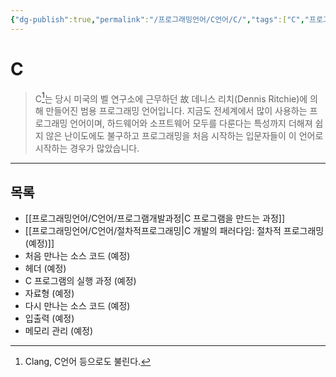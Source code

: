 ```yaml
---
{"dg-publish":true,"permalink":"/프로그래밍언어/C언어/C/","tags":["C","프로그래밍언어"],"created":"2024-02-06T20:25:23.214+09:00","updated":"2024-03-14T14:15:10.152+09:00"}
---
```



# C

> C[^1]는 당시 미국의 벨 연구소에 근무하던 故 데니스 리치(Dennis Ritchie)에 의해 만들어진 범용 프로그래밍 언어입니다. 지금도 전세계에서 많이 사용하는 프로그래밍 언어이며, 하드웨어와 소프트웨어 모두를 다룬다는 특성까지 더해져 쉽지 않은 난이도에도 불구하고 프로그래밍을 처음 시작하는 입문자들이 이 언어로 시작하는 경우가 많았습니다. 

---

## 목록
+ [[프로그래밍언어/C언어/프로그램개발과정\|C 프로그램을 만드는 과정]]
+ [[프로그래밍언어/C언어/절차적프로그래밍\|C 개발의 패러다임: 절차적 프로그래밍 (예정)]]
+ 처음 만나는 소스 코드 (예정)
+ 헤더 (예정)
+ C 프로그램의 실행 과정 (예정)
+ 자료형 (예정)
+ 다시 만나는 소스 코드 (예정)
+ 입출력 (예정)
+ 메모리 관리 (예정)

[^1]: Clang, C언어 등으로도 불린다.